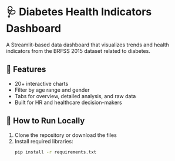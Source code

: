 # 🩺 Diabetes Health Indicators Dashboard

A Streamlit-based data dashboard that visualizes trends and health indicators from the BRFSS 2015 dataset related to diabetes.

## 📌 Features
- 20+ interactive charts
- Filter by age range and gender
- Tabs for overview, detailed analysis, and raw data
- Built for HR and healthcare decision-makers

## 🚀 How to Run Locally

1. Clone the repository or download the files
2. Install required libraries:
   ```bash
   pip install -r requirements.txt
